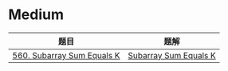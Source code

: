 # Medium

| 题目                                                         | 题解                                                         |
| ------------------------------------------------------------ | ------------------------------------------------------------ |
| [560. Subarray Sum Equals K](https://leetcode-cn.com/problems/subarray-sum-equals-k/) | <a href="0560. Subarray Sum Equals K.md">Subarray Sum Equals K</a> |



